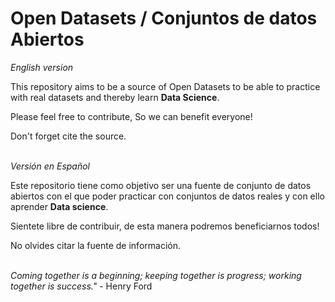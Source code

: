 # Open Datasets / Conjuntos de datos Abiertos

*English version*

This repository aims to be a source of Open Datasets to be able to practice with real datasets and thereby learn __Data Science__.

Please feel free to contribute, So we can benefit everyone!

Don't forget cite the source.
 <br><br>
 
*Versión en Español*

Este repositorio tiene como objetivo ser una fuente de conjunto de datos abiertos con el que poder practicar con conjuntos de datos reales y con ello aprender __Data science__.

Sientete libre de contribuir, de esta manera podremos beneficiarnos todos!

No olvides citar la fuente de información.
<br><br>

*Coming together is a beginning; keeping together is progress; working together is success."* - Henry Ford
